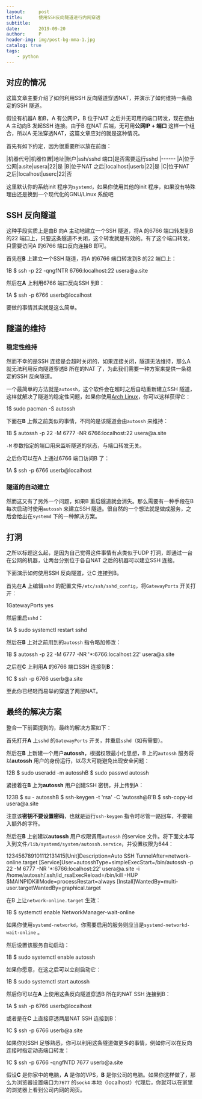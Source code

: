 ```yaml
---
layout:     post
title:      使用SSH反向隧道进行内网穿透
subtitle:   
date:       2019-09-20
author:     P
header-img: img/post-bg-mma-1.jpg
catalog: true
tags:
    - python
---
```

## 对应的情况

这篇文章主要介绍了如何利用SSH 反向隧道穿透NAT，并演示了如何维持一条稳定的SSH 隧道。

假设有机器A 和B，A 有公网IP，B 位于NAT 之后并无可用的端口转发，现在想由A 主动向B 发起SSH 连接。由于B 在NAT 后端，无可用**公网IP + 端口** 这样一个组合，所以A 无法穿透NAT，这篇文章应对的就是这种情况。

首先有如下约定，因为很重要所以放在前面：

|机器代号|机器位置|地址|账户|ssh/sshd 端口|是否需要运行sshd
|------
|A|位于公网|a.site|usera|22|是
|B|位于NAT 之后|localhost|userb|22|是
|C|位于NAT 之后|localhost|userc|22|否

> 
这里默认你的系统init 程序为`systemd`，如果你使用其他的init 程序，如果没有特殊理由还是换到一个现代化的GNU/Linux 系统吧


## SSH 反向隧道

这种手段实质上是由B 向A 主动地建立一个SSH 隧道，将A 的6766 端口转发到B 的22 端口上，只要这条隧道不关闭，这个转发就是有效的。有了这个端口转发，只需要访问A 的6766 端口反向连接B 即可。

首先在**B** 上建立一个SSH 隧道，将A 的6766 端口转发到B 的22 端口上：
<td class="gutter">1</td><td class="code">B $ ssh -p 22 -qngfNTR 6766:localhost:22 usera@a.site</td>

然后在**A** 上利用6766 端口反向SSH 到B：
<td class="gutter">1</td><td class="code">A $ ssh -p 6766 userb@localhost</td>

要做的事情其实就是这么简单。

## 隧道的维持

### 稳定性维持

然而不幸的是SSH 连接是会超时关闭的，如果连接关闭，隧道无法维持，那么A 就无法利用反向隧道穿透B 所在的NAT 了，为此我们需要一种方案来提供一条稳定的SSH 反向隧道。

一个最简单的方法就是`autossh`，这个软件会在超时之后自动重新建立SSH 隧道，这样就解决了隧道的稳定性问题，如果你使用[Arch Linux](https://www.archlinux.org)，你可以这样获得它：
<td class="gutter">1</td><td class="code">$ sudo pacman -S autossh</td>

下面在**B** 上做之前类似的事情，不同的是该隧道会由`autossh` 来维持：
<td class="gutter">1</td><td class="code">B $ autossh -p 22 -M 6777 -NR 6766:localhost:22 usera@a.site</td>

`-M` 参数指定的端口用来监听隧道的状态，与端口转发无关。

之后你可以在A 上通过6766 端口访问B 了：
<td class="gutter">1</td><td class="code">A $ ssh -p 6766 userb@localhost</td>

### 隧道的自动建立

然而这又有了另外一个问题，如果B 重启隧道就会消失。那么需要有一种手段在B 每次启动时使用`autossh` 来建立SSH 隧道。很自然的一个想法就是做成服务，之后会给出在`systemd` 下的一种解决方案。

## 打洞

之所以标题这么起，是因为自己觉得这件事情有点类似于UDP 打洞，即通过一台在公网的机器，让两台分别位于各自NAT 之后的机器可以建立SSH 连接。

下面演示如何使用SSH 反向隧道，让C 连接到B。

首先在**A** 上编辑`sshd` 的配置文件`/etc/ssh/sshd_config`，将`GatewayPorts` 开关打开：
<td class="gutter">1</td><td class="code">GatewayPorts yes</td>

然后重启`sshd`：
<td class="gutter">1</td><td class="code">A $ sudo systemctl restart sshd</td>

然后在**B** 上对之前用到的`autossh` 指令略加修改：
<td class="gutter">1</td><td class="code">B $ autossh -p 22 -M 6777 -NR '*:6766:localhost:22' usera@a.site</td>

之后在**C** 上利用**A** 的6766 端口SSH 连接到**B**：
<td class="gutter">1</td><td class="code">C $ ssh -p 6766 userb@a.site</td>

至此你已经轻而易举的穿透了两层NAT。

## 最终的解决方案

整合一下前面提到的，最终的解决方案如下：

首先打开**A** 上`sshd` 的`GatewayPorts` 开关，并重启`sshd`（如有需要）。

然后在**B** 上新建一个用户**autossh**，根据权限最小化思想，B 上的`autossh` 服务将以**autossh** 用户的身份运行，以尽大可能避免出现安全问题：
<td class="gutter">12</td><td class="code">B $ sudo useradd -m autosshB $ sudo passwd autossh</td>

紧接着在**B** 上为**autossh** 用户创建SSH 密钥，并上传到A：
<td class="gutter">123</td><td class="code">B $ su - autosshB $ ssh-keygen -t 'rsa' -C 'autossh@B'B $ ssh-copy-id usera@a.site</td>

注意该**密钥不要设置密码**，也就是运行`ssh-keygen` 指令时尽管一路回车，不要输入额外的字符。

然后在**B** 上创建以**autossh** 用户权限调用`autossh` 的service 文件。将下面文本写入到文件`/lib/systemd/system/autossh.service`，并设置权限为644：
<td class="gutter">123456789101112131415</td><td class="code">[Unit]Description=Auto SSH TunnelAfter=network-online.target [Service]User=autosshType=simpleExecStart=/bin/autossh -p 22 -M 6777 -NR '*:6766:localhost:22' usera@a.site -i /home/autossh/.ssh/id_rsaExecReload=/bin/kill -HUP $MAINPIDKillMode=processRestart=always [Install]WantedBy=multi-user.targetWantedBy=graphical.target</td>

在B 上让`network-online.target` 生效：
<td class="gutter">1</td><td class="code">B $ systemctl enable NetworkManager-wait-online</td>

> 
如果你使用`systemd-networkd`，你需要启用的服务则应当是`systemd-networkd-wait-online` 。


然后设置该服务自动启动：
<td class="gutter">1</td><td class="code">B $ sudo systemctl enable autossh</td>

如果你愿意，在这之后可以立刻启动它：
<td class="gutter">1</td><td class="code">B $ sudo systemctl start autossh</td>

然后你可以在**A** 上使用这条反向隧道穿透B 所在的NAT SSH 连接到B：
<td class="gutter">1</td><td class="code">A $ ssh -p 6766 userb@localhost</td>

或者是在**C** 上直接穿透两层NAT SSH 连接到B：
<td class="gutter">1</td><td class="code">C $ ssh -p 6766 userb@a.site</td>

如果你对SSH 足够熟悉，你可以利用这条隧道做更多的事情，例如你可以在反向连接时指定动态端口转发：
<td class="gutter">1</td><td class="code">C $ ssh -p 6766 -qngfNTD 7677 userb@a.site</td>

假设**C** 是你家中的电脑，**A** 是你的VPS，**B** 是你公司的电脑。如果你这样做了，那么为浏览器设置端口为`7677` 的`sock4` 本地（localhost）代理后，你就可以在家里的浏览器上看到公司内网的网页。
